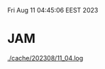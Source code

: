Fri Aug 11 04:45:06 EEST 2023
# JAM
<a href='./cache/202308/11_04.log'>./cache/202308/11_04.log</a>
